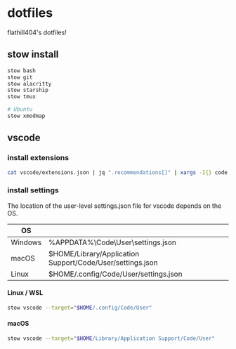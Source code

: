 # dotfiles

flathill404's dotfiles!

## stow install

```bash
stow bash
stow git
stow alacritty
stow starship
stow tmux

# Ubuntu
stow xmodmap
```

## vscode

### install extensions

```bash
cat vscode/extensions.json | jq ".recommendations[]" | xargs -I{} code --install-extension {}
```

### install settings

The location of the user-level settings.json file for vscode depends on the OS.

| OS      |                                                           |
| ------- | --------------------------------------------------------- |
| Windows | %APPDATA%\Code\User\settings.json                         |
| macOS   | $HOME/Library/Application Support/Code/User/settings.json |
| Linux   | $HOME/.config/Code/User/settings.json                     |

#### Linux / WSL

```bash
stow vscode --target="$HOME/.config/Code/User"
```

#### macOS

```bash
stow vscode --target="$HOME/Library/Application Support/Code/User"
```
